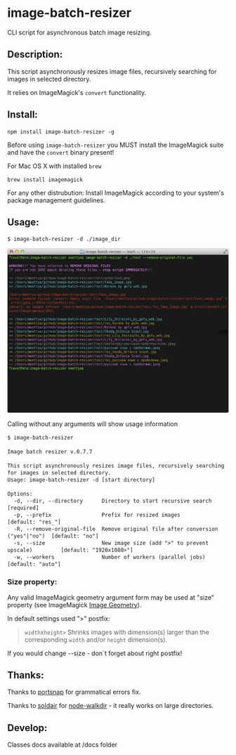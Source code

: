 # image-batch-resizer

CLI script for asynchronous batch image resizing.

## Description:

This script asynchronously resizes image files, recursively searching for images in selected directory.

It relies on ImageMagick's ``convert`` functionality.

## Install:

    npm install image-batch-resizer -g

Before using ``image-batch-resizer`` you MUST install the ImageMagick suite and have the ``convert`` binary present!


For Mac OS X with installed ``brew`` 

    brew install imagemagick
    
For any other distrubution: Install ImageMagick according to your system's package management guidelines.

## Usage:

    $ image-batch-resizer -d ./image_dir

![](http://github.com/Meettya/image-batch-resizer/raw/master/screenshot.png) 

Calling without any arguments will show usage information

    $ image-batch-resizer 

    Image batch resizer v.0.7.7

    This script asynchronously resizes image files, recursively searching for images in selected directory.
    Usage: image-batch-resizer -d [start directory]

    Options:
      -d, --dir, --directory      Directory to start recursive search                 [required]
      -p, --prefix                Prefix for resized images                           [default: "res_"]
      -R, --remove-original-file  Remove original file after conversion ("yes"|"no")  [default: "no"]
      -s, --size                  New image size (add ">" to prevent upscale)         [default: "1920x1080>"]
      -w, --workers               Number of workers (parallel jobs)                   [default: "auto"]

### Size property:

Any valid ImageMagick geometry argument form may be used at "size" property (see ImageMagick [Image Geometry](http://www.imagemagick.org/script/command-line-processing.php#geometry)).

In default settings used ">" postfix:

  > `width`x`height>`  Shrinks images with dimension(s) larger than the corresponding `width` and/or `height` dimension(s).

If you would change --size - don`t forget about right postfix! 

## Thanks:

Thanks to [portsnap](https://github.com/portsnap) for grammatical errors fix.

Thanks to [soldair](https://github.com/soldair) for [node-walkdir](https://github.com/soldair/node-walkdir) - it really works on large directories.

## Develop:

Classes docs available at /docs folder
